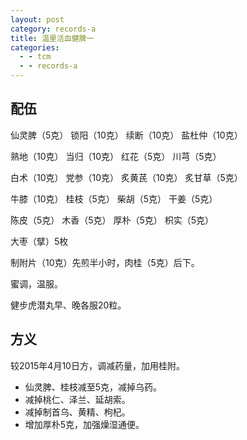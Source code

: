 ```yaml
---
layout: post
category: records-a
title: 温里活血健脾一
categories:
  - - tcm
  - - records-a
---
```


## 配伍 ##

仙灵脾（5克） 锁阳（10克） 续断（10克） 盐杜仲（10克）

熟地（10克） 当归（10克） 红花（5克） 川芎（5克）

白术（10克） 党参（10克） 炙黄芪（10克） 炙甘草（5克）

牛膝（10克） 桂枝（5克） 柴胡（5克） 干姜（5克）

陈皮（5克） 木香（5克） 厚朴（5克） 枳实（5克） 

大枣（擘）5枚

制附片（10克）先煎半小时，肉桂（5克）后下。

蜜调，温服。

健步虎潜丸早、晚各服20粒。

## 方义 ##

较2015年4月10日方，调减药量，加用桂附。

- 仙灵脾、桂枝减至5克，减掉乌药。
- 减掉桃仁、泽兰、延胡索。
- 减掉制首乌、黄精、枸杞。
- 增加厚朴5克，加强燥湿通便。
